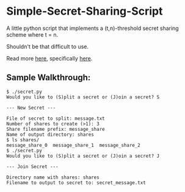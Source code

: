 # Simple-Secret-Sharing-Script
A little python script that implements a (t,n)-threshold secret sharing scheme where t = n.

Shouldn't be that difficult to use.

Read more [here](https://en.wikipedia.org/wiki/Secret_sharing), specifically [here](https://en.wikipedia.org/wiki/Secret_sharing#t_.3D_n).



## Sample Walkthrough: 
```
$ ./secret.py 
Would you like to (S)plit a secret or (J)oin a secret? S

--- New Secret ---

File of secret to split: message.txt
Number of shares to create (>1): 3
Share filename prefix: message_share
Name of output directory: shares
$ ls shares/
message_share_0  message_share_1  message_share_2
$ ./secret.py 
Would you like to (S)plit a secret or (J)oin a secret? J

--- Join Secret ---

Directory name with shares: shares
Filename to output to secret to: secret_message.txt
```
